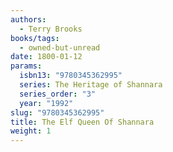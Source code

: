 ```yaml
---
authors:
  - Terry Brooks
books/tags:
  - owned-but-unread
date: 1800-01-12
params:
  isbn13: "9780345362995"
  series: The Heritage of Shannara
  series_order: "3"
  year: "1992"
slug: "9780345362995"
title: The Elf Queen Of Shannara
weight: 1
---
```


<!--more-->
